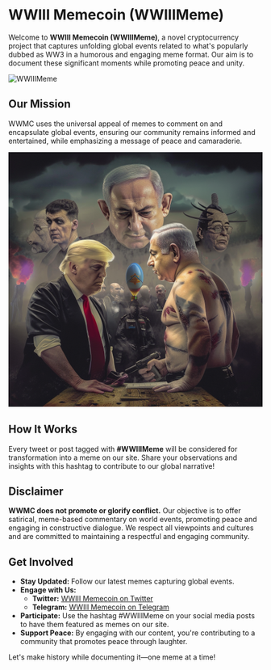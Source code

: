 # WWIII Memecoin (WWIIIMeme)

Welcome to **WWIII Memecoin (WWIIIMeme)**, a novel cryptocurrency project that captures unfolding global events related to what's popularly dubbed as WW3 in a humorous and engaging meme format. Our aim is to document these significant moments while promoting peace and unity.

![WWIIIMeme](5.png)

## Our Mission

WWMC uses the universal appeal of memes to comment on and encapsulate global events, ensuring our community remains informed and entertained, while emphasizing a message of peace and camaraderie.

![WWIIIMeme](logonew.png)


## How It Works

Every tweet or post tagged with **#WWIIIMeme** will be considered for transformation into a meme on our site. Share your observations and insights with this hashtag to contribute to our global narrative!

## Disclaimer

**WWMC does not promote or glorify conflict.** Our objective is to offer satirical, meme-based commentary on world events, promoting peace and engaging in constructive dialogue. We respect all viewpoints and cultures and are committed to maintaining a respectful and engaging community.

## Get Involved

- **Stay Updated:** Follow our latest memes capturing global events.
- **Engage with Us:**
  - **Twitter:** [WWIII Memecoin on Twitter](https://twitter.com/WWIIIMeme)
  - **Telegram:** [WWIII Memecoin on Telegram](https://t.me/WWIIIMeme)
- **Participate:** Use the hashtag #WWIIIMeme on your social media posts to have them featured as memes on our site.
- **Support Peace:** By engaging with our content, you're contributing to a community that promotes peace through laughter.

Let's make history while documenting it—one meme at a time!
